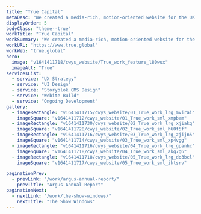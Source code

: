 ```yaml
---
title: "True Capital"
metaDesc: "We created a media-rich, motion-oriented website for the UK’s leading brand-focused investment and consulting firms. Designed to live, breathe and grow alongside True's stellar portfolio, the site showcases the beautiful brand work of Friendly Giants."
displayOrder: 5
bodyClass: "theme--true"
workTitle: "True Capital"
workSummary: "We created a media-rich, motion-oriented website for the UK’s leading brand-focused investment and consulting firms. Designed to live, breathe and grow alongside True's stellar portfolio, the site showcases the beautiful brand work of <a href='https://friendlygiants.com/' target='_blank' rel='noopener'>Friendly Giants</a>."
workURL: "https://www.true.global"
workWeb: "true.global"
hero:
  image: "v1641411718/cwys_website/True_work_feature_l80wux"
  imageAlt: "True"
servicesList:
  - service: "UX Strategy"
  - service: "UI Design"
  - service: "Storyblok CMS Design"
  - service: "Webite Build"
  - service: "Ongoing Development"
gallery:
  - imageRectangle: "v1641411715/cwys_website/01_True_work_lrg_mvirai"
    imageSquare: "v1641411712/cwys_website/01_True_work_sml_xmpbam"
  - imageRectangle: "v1641411730/cwys_website/02_True_work_lrg_xjiakg"
    imageSquare: "v1641411728/cwys_website/02_True_work_sml_h60f5f"
  - imageRectangle: "v1641411716/cwys_website/03_True_work_lrg_zjijn5"
    imageSquare: "v1641411714/cwys_website/03_True_work_sml_xp4vgg"
  - imageRectangle: "v1641411716/cwys_website/04_True_work_lrg_gpanhc"
    imageSquare: "v1641411718/cwys_website/04_True_work_sml_akg7g6"
  - imageRectangle: "v1641411718/cwys_website/05_True_work_lrg_do3bcl"
    imageSquare: "v1641411717/cwys_website/05_True_work_sml_iktsrv"

paginationPrev:
  - prevLink: "/work/argus-annual-report/"
    prevTitle: "Argus Annual Report"
paginationNext:
  - nextLink: "/work/the-show-windows/"
    nextTitle: "The Show Windows"
---
```

